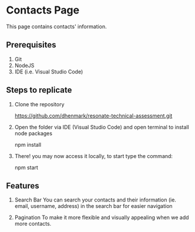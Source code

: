 # Contacts Page

This page contains contacts' information.
## Prerequisites
1. Git
2. NodeJS
3. IDE (i.e. Visual Studio Code)

## Steps to replicate

1. Clone the repository

	https://github.com/dhenmark/resonate-technical-assessment.git

2. Open the folder via IDE (Visual Studio Code) and open terminal to install node packages

    npm install
3. There! you may now access it locally, to start type the command:

    npm start

## Features

1. Search Bar
You can search your contacts and their information (ie. email, username, address) in the search bar for easier navigation

2. Pagination
To make it more flexible and visually appealing when we add more contacts.